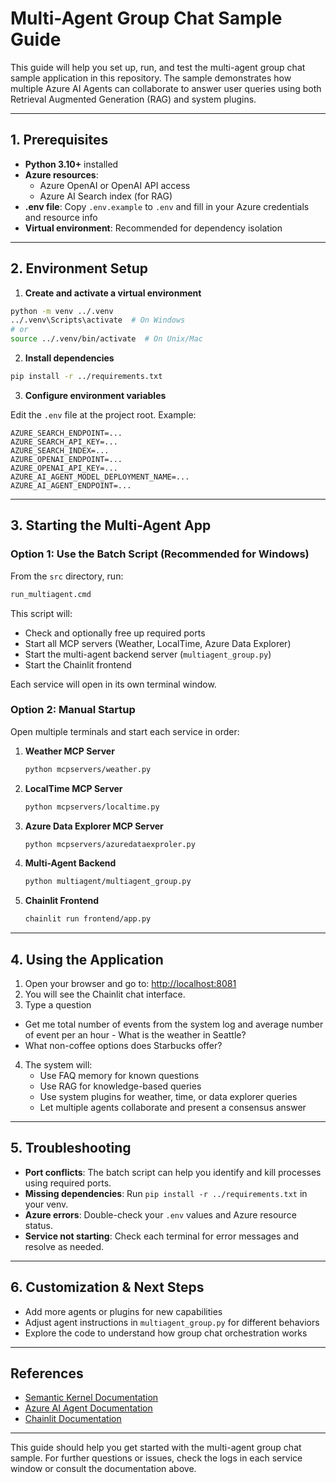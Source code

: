 # Multi-Agent Group Chat Sample Guide

This guide will help you set up, run, and test the multi-agent group chat sample application in this repository. The sample demonstrates how multiple Azure AI Agents can collaborate to answer user queries using both Retrieval Augmented Generation (RAG) and system plugins.

---

## 1. Prerequisites

- **Python 3.10+** installed
- **Azure resources**:
  - Azure OpenAI or OpenAI API access
  - Azure AI Search index (for RAG)
- **.env file**: Copy `.env.example` to `.env` and fill in your Azure credentials and resource info
- **Virtual environment**: Recommended for dependency isolation

---

## 2. Environment Setup

1. **Create and activate a virtual environment**

```bash
python -m venv ../.venv
../.venv\Scripts\activate  # On Windows
# or
source ../.venv/bin/activate  # On Unix/Mac
```

2. **Install dependencies**

```bash
pip install -r ../requirements.txt
```

3. **Configure environment variables**

Edit the `.env` file at the project root. Example:

```
AZURE_SEARCH_ENDPOINT=...
AZURE_SEARCH_API_KEY=...
AZURE_SEARCH_INDEX=...
AZURE_OPENAI_ENDPOINT=...
AZURE_OPENAI_API_KEY=...
AZURE_AI_AGENT_MODEL_DEPLOYMENT_NAME=...
AZURE_AI_AGENT_ENDPOINT=...
```

---

## 3. Starting the Multi-Agent App

### Option 1: Use the Batch Script (Recommended for Windows)

From the `src` directory, run:

```cmd
run_multiagent.cmd
```

This script will:
- Check and optionally free up required ports
- Start all MCP servers (Weather, LocalTime, Azure Data Explorer)
- Start the multi-agent backend server (`multiagent_group.py`)
- Start the Chainlit frontend

Each service will open in its own terminal window.

### Option 2: Manual Startup

Open multiple terminals and start each service in order:

1. **Weather MCP Server**
    ```bash
    python mcpservers/weather.py
    ```
2. **LocalTime MCP Server**
    ```bash
    python mcpservers/localtime.py
    ```
3. **Azure Data Explorer MCP Server**
    ```bash
    python mcpservers/azuredataexproler.py
    ```
4. **Multi-Agent Backend**
    ```bash
    python multiagent/multiagent_group.py
    ```
5. **Chainlit Frontend**
    ```bash
    chainlit run frontend/app.py
    ```

---

## 4. Using the Application

1. Open your browser and go to: [http://localhost:8081](http://localhost:8081)
2. You will see the Chainlit chat interface.
3. Type a question 
  - Get me total number of events from the system log and average number of event per an hour  - What is the weather in Seattle?
  - What non-coffee options does Starbucks offer?
4. The system will:
   - Use FAQ memory for known questions
   - Use RAG for knowledge-based queries
   - Use system plugins for weather, time, or data explorer queries
   - Let multiple agents collaborate and present a consensus answer

---

## 5. Troubleshooting

- **Port conflicts**: The batch script can help you identify and kill processes using required ports.
- **Missing dependencies**: Run `pip install -r ../requirements.txt` in your venv.
- **Azure errors**: Double-check your `.env` values and Azure resource status.
- **Service not starting**: Check each terminal for error messages and resolve as needed.

---

## 6. Customization & Next Steps

- Add more agents or plugins for new capabilities
- Adjust agent instructions in `multiagent_group.py` for different behaviors
- Explore the code to understand how group chat orchestration works

---

## References

- [Semantic Kernel Documentation](https://learn.microsoft.com/semantic-kernel/)
- [Azure AI Agent Documentation](https://learn.microsoft.com/azure/ai-services/openai/how-to/agent-service)
- [Chainlit Documentation](https://docs.chainlit.io)

---

This guide should help you get started with the multi-agent group chat sample. For further questions or issues, check the logs in each service window or consult the documentation above.
